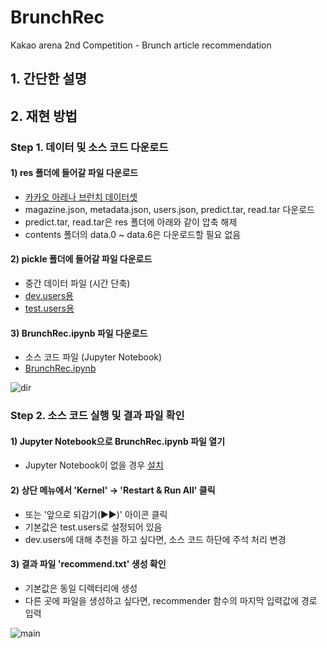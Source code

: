 # BrunchRec
Kakao arena 2nd Competition - Brunch article recommendation

## 1. 간단한 설명

## 2. 재현 방법
### Step 1. 데이터 및 소스 코드 다운로드
#### 1) res 폴더에 들어갈 파일 다운로드
* [카카오 아레나 브런치 데이터셋](https://arena.kakao.com/c/2/data)
* magazine.json, metadata.json, users.json, predict.tar, read.tar 다운로드
* predict.tar, read.tar은 res 폴더에 아래와 같이 압축 해제
* contents 폴더의 data.0 ~ data.6은 다운로드할 필요 없음
#### 2) pickle 폴더에 들어갈 파일 다운로드
* 중간 데이터 파일 (시간 단축)
* [dev.users용](https://drive.google.com/file/d/1lrVDWtpOuc-slylHgw60Lljfoh1HGU2B/view?usp=sharing)
* [test.users용](https://drive.google.com/file/d/1JP1Z6mOxViO1UR3HHosZJdguj4Oli97I/view?usp=sharing)
#### 3) BrunchRec.ipynb 파일 다운로드
* 소스 코드 파일 (Jupyter Notebook)
* [BrunchRec.ipynb](https://github.com/jihoo-kim/BrunchRec/archive/master.zip)

![dir](https://user-images.githubusercontent.com/50820635/61267897-a5ea1e80-a7d4-11e9-8925-300b2783f087.jpg)


### Step 2. 소스 코드 실행 및 결과 파일 확인
#### 1) Jupyter Notebook으로 BrunchRec.ipynb 파일 열기
* Jupyter Notebook이 없을 경우 [설치](https://jupyter.org/install)
#### 2) 상단 메뉴에서 'Kernel' -> 'Restart & Run All' 클릭
* 또는 '앞으로 되감기(▶▶)' 아이콘 클릭
* 기본값은 test.users로 설정되어 있음
* dev.users에 대해 추천을 하고 싶다면, 소스 코드 하단에 주석 처리 변경
#### 3) 결과 파일 'recommend.txt' 생성 확인
* 기본값은 동일 디렉터리에 생성
* 다른 곳에 파일을 생성하고 싶다면, recommender 함수의 마지막 입력값에 경로 입력

![main](https://user-images.githubusercontent.com/50820635/61270051-75f24980-a7db-11e9-937e-286efd8f8baf.JPG)
